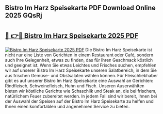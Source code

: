 ## Bistro Im Harz Speisekarte PDF Download Online 2025 GQsRj

# <h2><a href="http://gcacwx.nevu.top/?p=Bistro+Im+Harz+Speisekarte">🔗 👉🔴 Bistro Im Harz Speisekarte 2025 PDF</a></h2>

[![Bistro Im Harz Speisekarte 2025 PDF](https://i.imgur.com/dBaPXMq.png)](http://gcacwx.nevu.top/?p=Bistro+Im+Harz+Speisekarte)
Die Bistro Im Harz Speisekarte ist nicht nur eine Liste von Gerichten in einem Restaurant oder Café, sondern auch Ihre Gelegenheit, etwas zu finden, das für Ihren Geschmack köstlich und geeignet ist. Wenn Sie etwas Leichtes und Frisches suchen, empfehlen wir auf unserer Bistro Im Harz Speisekarte unseren Salatbereich, in dem Sie aus frischen Gemüse- und Obstsalaten wählen können. Für Fleischliebhaber gibt es auf unserer Bistro Im Harz Speisekarte eine Auswahl an Gerichten: Rindfleisch, Schweinefleisch, Huhn und Fisch. Unseren Auserwählten bieten wir köstliche Gerichte wie Schaschlik und Steak an, die bei frischem, natürlichem Feuer zubereitet werden. In jedem Fall sind wir bereit, Ihnen bei der Auswahl der Speisen auf der Bistro Im Harz Speisekarte zu helfen und Ihnen einen komfortablen und angenehmen Service zu bieten.
